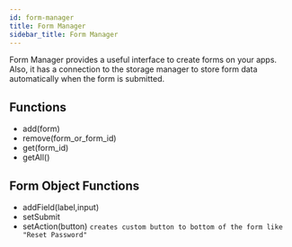 ```yaml
---
id: form-manager
title: Form Manager
sidebar_title: Form Manager
---
```


Form Manager provides a useful interface to create forms on your apps. Also, it has a connection to the storage manager to store form data automatically when the form is submitted.

## Functions

* add(form)
* remove(form_or_form_id)
* get(form_id)
* getAll()


## Form Object Functions

* addField(label,input)
* setSubmit
* setAction(button) `creates custom button to bottom of the form like "Reset Password"`
